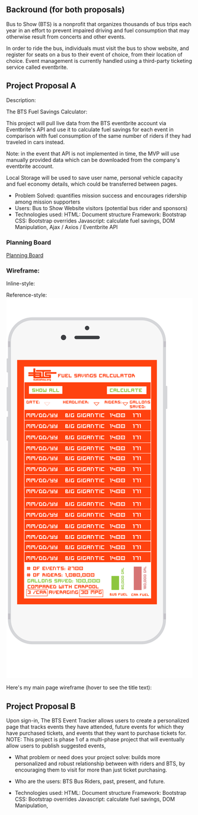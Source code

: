 ## Backround (for both proposals)

Bus to Show (BTS) is a nonprofit that organizes thousands of bus trips each year in an effort to prevent impaired driving and fuel consumption that may otherwise result from concerts and other events.

In order to ride the bus, individuals must visit the bus to show website, and register for seats on a bus to their event of choice, from their location of choice.  Event management is currently handled using a third-party ticketing service called eventbrite.

## Project Proposal A

Description:

The BTS Fuel Savings Calculator:

This project will pull live data from the BTS eventbrite account via Eventbrite's API and use it to calculate fuel savings for each event in comparison with fuel consumption of the same number of riders if they had traveled in cars instead.

Note: in the event that API is not implemented in time, the MVP will use manually provided data which can be downloaded from the company's eventbrite account.

Local Storage will be used to save user name, personal vehicle capacity and fuel economy details, which could be transferred between pages.

* Problem Solved: quantifies mission success and encourages ridership among mission supporters
* Users: Bus to Show Website visitors (potential bus rider and sponsors)
* Technologies used:
HTML: Document structure
Framework: Bootstrap
CSS: Bootstrap overrides
Javascript: calculate fuel savings, DOM Manipulation,
Ajax / Axios / Eventbrite API

### Planning Board
[Planning Board](https://trello.com/b/TgYvSWkx/g106-q1-final)

### Wireframe:

Inline-style:


Reference-style:
![alt text][wireframe-main]

[wireframe-main]: https://github.com/noverzero/q1-final-project/blob/master/wireframe-main.png "wireframe-main"
Here's my main page wireframe (hover to see the title text):

## Project Proposal B

Upon sign-in, The BTS Event Tracker allows users to create a personalized page that tracks events they have attended, future events for which they have purchased tickets, and events that they want to purchase tickets for.  NOTE:  This project is phase 1 of a multi-phase project that will eventually allow users to publish suggested events,  

* What problem or need does your project solve: builds more personalized and robust relationship between with riders and BTS, by encouraging them to visit for more than just ticket purchasing.

* Who are the users: BTS Bus Riders, past, present, and future.

* Technologies used:
HTML: Document structure
Framework: Bootstrap
CSS: Bootstrap overrides
Javascript: calculate fuel savings, DOM Manipulation,
